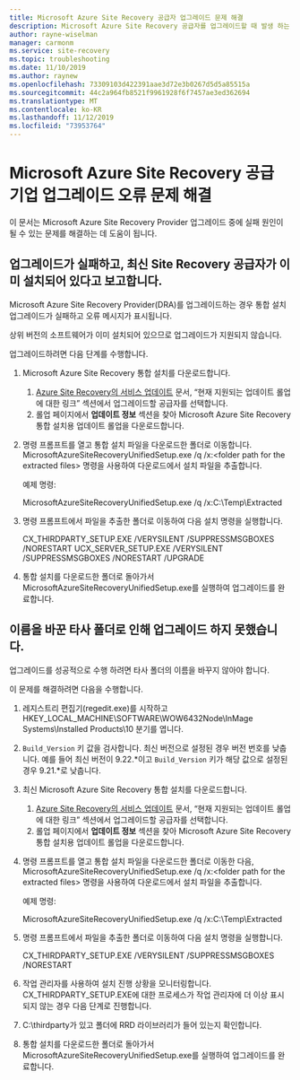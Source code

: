 ```yaml
---
title: Microsoft Azure Site Recovery 공급자 업그레이드 문제 해결
description: Microsoft Azure Site Recovery 공급자를 업그레이드할 때 발생 하는 일반적인 문제 해결
author: rayne-wiselman
manager: carmonm
ms.service: site-recovery
ms.topic: troubleshooting
ms.date: 11/10/2019
ms.author: raynew
ms.openlocfilehash: 73309103d422391aae3d72e3b0267d5d5a85515a
ms.sourcegitcommit: 44c2a964fb8521f9961928f6f7457ae3ed362694
ms.translationtype: MT
ms.contentlocale: ko-KR
ms.lasthandoff: 11/12/2019
ms.locfileid: "73953764"
---
```

# <a name="troubleshoot-microsoft-azure-site-recovery-provider-upgrade-failures"></a>Microsoft Azure Site Recovery 공급 기업 업그레이드 오류 문제 해결

이 문서는 Microsoft Azure Site Recovery Provider 업그레이드 중에 실패 원인이 될 수 있는 문제를 해결하는 데 도움이 됩니다.

## <a name="the-upgrade-fails-reporting-that-the-latest-site-recovery-provider-is-already-installed"></a>업그레이드가 실패하고, 최신 Site Recovery 공급자가 이미 설치되어 있다고 보고합니다.

Microsoft Azure Site Recovery Provider(DRA)를 업그레이드하는 경우 통합 설치 업그레이드가 실패하고 오류 메시지가 표시됩니다.

상위 버전의 소프트웨어가 이미 설치되어 있으므로 업그레이드가 지원되지 않습니다.

업그레이드하려면 다음 단계를 수행합니다.

1. Microsoft Azure Site Recovery 통합 설치를 다운로드합니다.
   1. [Azure Site Recovery의 서비스 업데이트](service-updates-how-to.md##links-to-currently-supported-update-rollups) 문서, “현재 지원되는 업데이트 롤업에 대한 링크” 섹션에서 업그레이드할 공급자를 선택합니다.
   2. 롤업 페이지에서 **업데이트 정보** 섹션을 찾아 Microsoft Azure Site Recovery 통합 설치용 업데이트 롤업을 다운로드합니다.

2. 명령 프롬프트를 열고 통합 설치 파일을 다운로드한 폴더로 이동합니다. MicrosoftAzureSiteRecoveryUnifiedSetup.exe /q /x:&lt;folder path for the extracted files&gt; 명령을 사용하여 다운로드에서 설치 파일을 추출합니다.
    
    예제 명령:

    MicrosoftAzureSiteRecoveryUnifiedSetup.exe /q /x:C:\Temp\Extracted

3. 명령 프롬프트에서 파일을 추출한 폴더로 이동하여 다음 설치 명령을 실행합니다.
   
    CX_THIRDPARTY_SETUP.EXE /VERYSILENT /SUPPRESSMSGBOXES /NORESTART  UCX_SERVER_SETUP.EXE /VERYSILENT /SUPPRESSMSGBOXES /NORESTART /UPGRADE

1. 통합 설치를 다운로드한 폴더로 돌아가서 MicrosoftAzureSiteRecoveryUnifiedSetup.exe를 실행하여 업그레이드를 완료합니다. 

## <a name="upgrade-failure-due-to-the-3rd-party-folder-being-renamed"></a>이름을 바꾼 타사 폴더로 인해 업그레이드 하지 못했습니다.

업그레이드를 성공적으로 수행 하려면 타사 폴더의 이름을 바꾸지 않아야 합니다.

이 문제를 해결하려면 다음을 수행합니다.

1. 레지스트리 편집기(regedit.exe)를 시작하고 HKEY_LOCAL_MACHINE\SOFTWARE\WOW6432Node\InMage Systems\Installed Products\10 분기를 엽니다.
1. `Build_Version` 키 값을 검사합니다. 최신 버전으로 설정된 경우 버전 번호를 낮춥니다. 예를 들어 최신 버전이 9.22.\*이고 `Build_Version` 키가 해당 값으로 설정된 경우 9.21.\*로 낮춥니다.
1. 최신 Microsoft Azure Site Recovery 통합 설치를 다운로드합니다.
   1. [Azure Site Recovery의 서비스 업데이트](service-updates-how-to.md##links-to-currently-supported-update-rollups) 문서, “현재 지원되는 업데이트 롤업에 대한 링크” 섹션에서 업그레이드할 공급자를 선택합니다.
   2. 롤업 페이지에서 **업데이트 정보** 섹션을 찾아 Microsoft Azure Site Recovery 통합 설치용 업데이트 롤업을 다운로드합니다.
1. 명령 프롬프트를 열고 통합 설치 파일을 다운로드한 폴더로 이동한 다음, MicrosoftAzureSiteRecoveryUnifiedSetup.exe /q /x:&lt;folder path for the extracted files&gt; 명령을 사용하여 다운로드에서 설치 파일을 추출합니다.

    예제 명령:

    MicrosoftAzureSiteRecoveryUnifiedSetup.exe /q /x:C:\Temp\Extracted

1. 명령 프롬프트에서 파일을 추출한 폴더로 이동하여 다음 설치 명령을 실행합니다.
   
    CX_THIRDPARTY_SETUP.EXE /VERYSILENT /SUPPRESSMSGBOXES /NORESTART

1. 작업 관리자를 사용하여 설치 진행 상황을 모니터링합니다. CX_THIRDPARTY_SETUP.EXE에 대한 프로세스가 작업 관리자에 더 이상 표시되지 않는 경우 다음 단계로 진행합니다.
1. C:\thirdparty가 있고 폴더에 RRD 라이브러리가 들어 있는지 확인합니다.
1. 통합 설치를 다운로드한 폴더로 돌아가서 MicrosoftAzureSiteRecoveryUnifiedSetup.exe를 실행하여 업그레이드를 완료합니다. 